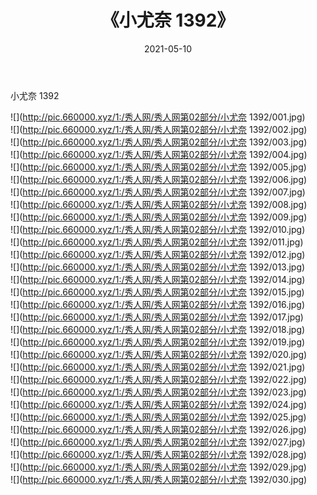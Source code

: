 ﻿---
layout: post
title:  《小尤奈 1392》
date:   2021-05-10
img: http://pic.660000.xyz/1:/秀人网/秀人网第02部分/小尤奈 1392/000.jpg
categories: [美女, 清纯, 唯美]
---

小尤奈 1392

  ![](http://pic.660000.xyz/1:/秀人网/秀人网第02部分/小尤奈 1392/001.jpg) <br> ![](http://pic.660000.xyz/1:/秀人网/秀人网第02部分/小尤奈 1392/002.jpg) <br> ![](http://pic.660000.xyz/1:/秀人网/秀人网第02部分/小尤奈 1392/003.jpg) <br> ![](http://pic.660000.xyz/1:/秀人网/秀人网第02部分/小尤奈 1392/004.jpg) <br> ![](http://pic.660000.xyz/1:/秀人网/秀人网第02部分/小尤奈 1392/005.jpg) <br> ![](http://pic.660000.xyz/1:/秀人网/秀人网第02部分/小尤奈 1392/006.jpg) <br> ![](http://pic.660000.xyz/1:/秀人网/秀人网第02部分/小尤奈 1392/007.jpg) <br> ![](http://pic.660000.xyz/1:/秀人网/秀人网第02部分/小尤奈 1392/008.jpg) <br> ![](http://pic.660000.xyz/1:/秀人网/秀人网第02部分/小尤奈 1392/009.jpg) <br> ![](http://pic.660000.xyz/1:/秀人网/秀人网第02部分/小尤奈 1392/010.jpg) <br> ![](http://pic.660000.xyz/1:/秀人网/秀人网第02部分/小尤奈 1392/011.jpg) <br> ![](http://pic.660000.xyz/1:/秀人网/秀人网第02部分/小尤奈 1392/012.jpg) <br> ![](http://pic.660000.xyz/1:/秀人网/秀人网第02部分/小尤奈 1392/013.jpg) <br> ![](http://pic.660000.xyz/1:/秀人网/秀人网第02部分/小尤奈 1392/014.jpg) <br> ![](http://pic.660000.xyz/1:/秀人网/秀人网第02部分/小尤奈 1392/015.jpg) <br> ![](http://pic.660000.xyz/1:/秀人网/秀人网第02部分/小尤奈 1392/016.jpg) <br> ![](http://pic.660000.xyz/1:/秀人网/秀人网第02部分/小尤奈 1392/017.jpg) <br> ![](http://pic.660000.xyz/1:/秀人网/秀人网第02部分/小尤奈 1392/018.jpg) <br> ![](http://pic.660000.xyz/1:/秀人网/秀人网第02部分/小尤奈 1392/019.jpg) <br> ![](http://pic.660000.xyz/1:/秀人网/秀人网第02部分/小尤奈 1392/020.jpg) <br> ![](http://pic.660000.xyz/1:/秀人网/秀人网第02部分/小尤奈 1392/021.jpg) <br> ![](http://pic.660000.xyz/1:/秀人网/秀人网第02部分/小尤奈 1392/022.jpg) <br> ![](http://pic.660000.xyz/1:/秀人网/秀人网第02部分/小尤奈 1392/023.jpg) <br> ![](http://pic.660000.xyz/1:/秀人网/秀人网第02部分/小尤奈 1392/024.jpg) <br> ![](http://pic.660000.xyz/1:/秀人网/秀人网第02部分/小尤奈 1392/025.jpg) <br> ![](http://pic.660000.xyz/1:/秀人网/秀人网第02部分/小尤奈 1392/026.jpg) <br> ![](http://pic.660000.xyz/1:/秀人网/秀人网第02部分/小尤奈 1392/027.jpg) <br> ![](http://pic.660000.xyz/1:/秀人网/秀人网第02部分/小尤奈 1392/028.jpg) <br> ![](http://pic.660000.xyz/1:/秀人网/秀人网第02部分/小尤奈 1392/029.jpg) <br> ![](http://pic.660000.xyz/1:/秀人网/秀人网第02部分/小尤奈 1392/030.jpg) <br>
